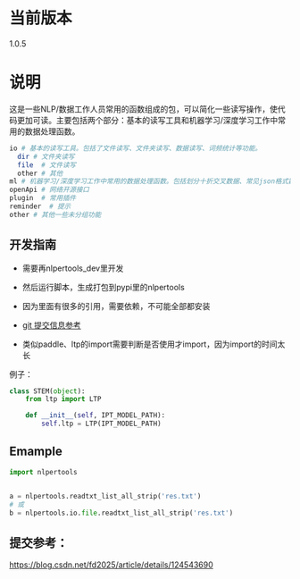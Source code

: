 # 当前版本
1.0.5

# 说明
这是一些NLP/数据工作人员常用的函数组成的包，可以简化一些读写操作，使代码更加可读。主要包括两个部分：基本的读写工具和机器学习/深度学习工作中常用的数据处理函数。
```bash
io # 基本的读写工具。包括了文件读写、文件夹读写、数据读写、词频统计等功能。
  dir # 文件夹读写
  file  # 文件读写
  other # 其他
ml # 机器学习/深度学习工作中常用的数据处理函数。包括划分十折交叉数据、常见json格式数据读取等功能。
openApi # 网络开源接口
plugin  # 常用插件
reminder  # 提示
other # 其他一些未分组功能
```
## 开发指南

- 需要再nlpertools_dev里开发

- 然后运行脚本，生成打包到pypi里的nlpertools

- 因为里面有很多的引用，需要依赖，不可能全部都安装

- [git 提交信息参考](https://blog.csdn.net/fd2025/article/details/124543690)

- 类似paddle、ltp的import需要判断是否使用才import，因为import的时间太长

例子：
```python
class STEM(object):
    from ltp import LTP

    def __init__(self, IPT_MODEL_PATH):
        self.ltp = LTP(IPT_MODEL_PATH)
```
## Emample

```python
import nlpertools


a = nlpertools.readtxt_list_all_strip('res.txt')
# 或
b = nlpertools.io.file.readtxt_list_all_strip('res.txt')
```

## 提交参考：

https://blog.csdn.net/fd2025/article/details/124543690
